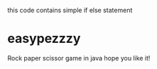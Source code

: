 this code contains simple if else statement
# easypezzzy
Rock paper scissor game in java
hope you like it!
